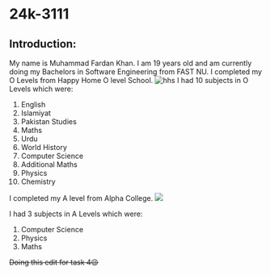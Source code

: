 # 24k-3111

## Introduction:
My name is Muhammad Fardan Khan. I am 19 years old and am currently doing my Bachelors in Software Engineering from FAST NU. I completed my O Levels from Happy Home O level School.
![hhs](https://i.ytimg.com/vi/96WYvwXfAm8/maxresdefault.jpg)
I had 10 subjects in O Levels which were:
1. English
2. Islamiyat
3. Pakistan Studies
4. Maths
5. Urdu
6. World History
7. Computer Science
8. Additional Maths
9. Physics
10. Chemistry

I completed my A level from Alpha College. 
![](https://college.alpha.edu.pk/Images/Gallery/Album/inner-2108953311.jpg)

I had 3 subjects in A Levels which were:
1. Computer Science
2. Physics
3. Maths

~~Doing this edit for task 4😉~~
